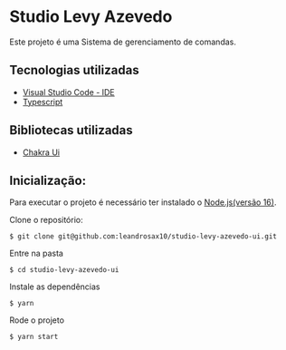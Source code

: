 # Studio Levy Azevedo

 Este projeto é uma Sistema de gerenciamento de comandas.
 
 ## Tecnologias utilizadas
 
* [Visual Studio Code - IDE](#VS_CODE)
* [Typescript](#Typescript)

## Bibliotecas utilizadas

* [Chakra Ui](#chakraui)
 
 ## Inicialização:
 
 Para executar o projeto é necessário ter instalado o [Node.js(versão 16)](https://nodejs.org/en/download).
 
 Clone o repositório:
 
`$ git clone git@github.com:leandrosax10/studio-levy-azevedo-ui.git`
 
 Entre na pasta
 
 `$ cd studio-levy-azevedo-ui`
 
 Instale as dependências
 
 `$ yarn`
  
 Rode o projeto
 
 `$ yarn start`
 
  
